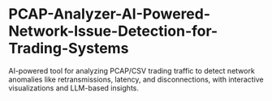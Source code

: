 # PCAP-Analyzer-AI-Powered-Network-Issue-Detection-for-Trading-Systems
AI-powered tool for analyzing PCAP/CSV trading traffic to detect network anomalies like retransmissions, latency, and disconnections, with interactive visualizations and LLM-based insights.
